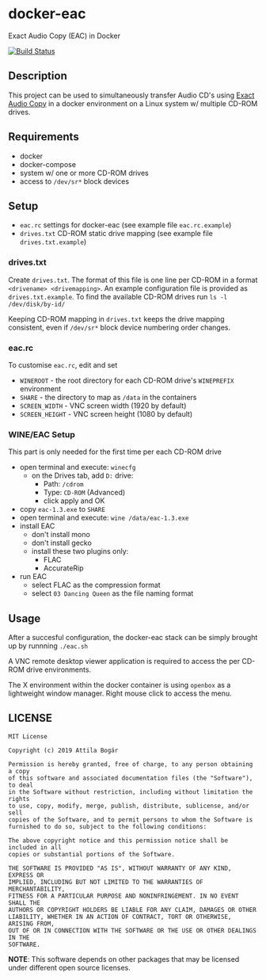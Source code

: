 # docker-eac

Exact Audio Copy (EAC) in Docker

[![Build Status][1]][2]

[1]: https://travis-ci.org/attilabogar/docker-eac.svg?branch=master
[2]: https://travis-ci.org/attilabogar/docker-eac


## Description

This project can be used to simultaneously transfer Audio CD's using [Exact
Audio Copy](http://exactaudiocopy.de/) in a docker environment on a Linux
system w/ multiple CD-ROM drives.

## Requirements

  - docker
  - docker-compose
  - system w/ one or more CD-ROM drives
  - access to `/dev/sr*` block devices

## Setup

  - `eac.rc` settings for docker-eac (see example file `eac.rc.example`)
  - `drives.txt` CD-ROM static drive mapping (see example file `drives.txt.example`)

### drives.txt

Create `drives.txt`.  The format of this file is one line per CD-ROM in a
format `<drivename> <drivemapping>`.  An example configuration file is provided
as `drives.txt.example`. To find the available CD-ROM drives run `ls -l
/dev/disk/by-id/`

Keeping CD-ROM mapping in `drives.txt` keeps the drive mapping consistent, even
if `/dev/sr*` block device numbering order changes.

### eac.rc

To customise `eac.rc`, edit and set
  - `WINEROOT` - the root directory for each CD-ROM drive's `WINEPREFIX` environment
  - `SHARE` - the directory to map as `/data` in the containers
  - `SCREEN_WIDTH` - VNC screen width (1920 by default)
  - `SCREEN_HEIGHT` - VNC screen height (1080 by default)

### WINE/EAC Setup

This part is only needed for the first time per each CD-ROM drive

  - open terminal and execute: `winecfg`
    - on the Drives tab, add `D:` drive:
      - Path: `/cdrom`
      - Type: `CD-ROM` (Advanced)
      - click apply and OK
  - copy `eac-1.3.exe` to `SHARE`
  - open terminal and execute: `wine /data/eac-1.3.exe` 
  - install EAC
    - don't install mono
    - don't install gecko
    - install these two plugins only:
      - FLAC
      - AccurateRip
  - run EAC
    - select FLAC as the compression format
    - select `03 Dancing Queen` as the file naming format

## Usage

After a succesful configuration, the docker-eac stack can be simply brought up
by runnning `./eac.sh`

A VNC remote desktop viewer application is required to access the per CD-ROM
drive environments.

The X environment within the docker container is using `openbox` as a
lightweight window manager.  Right mouse click to access the menu.


## LICENSE

    MIT License

    Copyright (c) 2019 Attila Bogár

    Permission is hereby granted, free of charge, to any person obtaining a copy
    of this software and associated documentation files (the "Software"), to deal
    in the Software without restriction, including without limitation the rights
    to use, copy, modify, merge, publish, distribute, sublicense, and/or sell
    copies of the Software, and to permit persons to whom the Software is
    furnished to do so, subject to the following conditions:

    The above copyright notice and this permission notice shall be included in all
    copies or substantial portions of the Software.

    THE SOFTWARE IS PROVIDED "AS IS", WITHOUT WARRANTY OF ANY KIND, EXPRESS OR
    IMPLIED, INCLUDING BUT NOT LIMITED TO THE WARRANTIES OF MERCHANTABILITY,
    FITNESS FOR A PARTICULAR PURPOSE AND NONINFRINGEMENT. IN NO EVENT SHALL THE
    AUTHORS OR COPYRIGHT HOLDERS BE LIABLE FOR ANY CLAIM, DAMAGES OR OTHER
    LIABILITY, WHETHER IN AN ACTION OF CONTRACT, TORT OR OTHERWISE, ARISING FROM,
    OUT OF OR IN CONNECTION WITH THE SOFTWARE OR THE USE OR OTHER DEALINGS IN THE
    SOFTWARE.

**NOTE**: This software depends on other packages that may be licensed under
different open source licenses.
